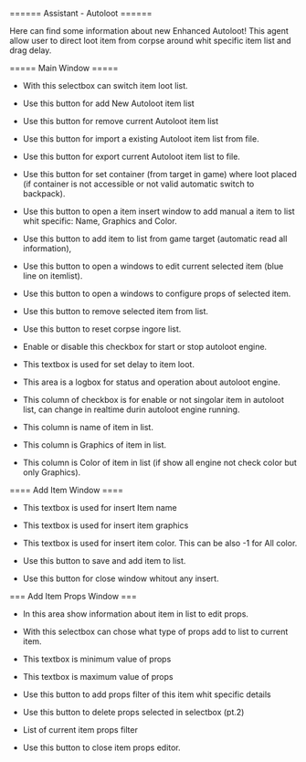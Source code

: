 
====== Assistant - Autoloot ======



Here can find some information about new Enhanced Autoloot! This agent allow user to direct loot item from corpse around whit specific item list and drag delay.



===== Main Window =====

  - With this selectbox can switch item loot list.

  - Use this button for add New Autoloot item list

  - Use this button for remove current Autoloot item list

  - Use this button for import a existing Autoloot item list from file.

  - Use this button for export current Autoloot item list to file.

  - Use this button for set container (from target in game) where loot placed (if container is not accessible or not valid automatic switch to backpack).

  - Use this button to open a item insert window to add manual a item to list whit specific: Name, Graphics and Color.

  - Use this button to add item to list from game target (automatic read all information),

  - Use this button to open a windows to edit current selected item (blue line on itemlist).

  - Use this button to open a windows to configure props of selected item.

  - Use this button to remove selected item from list.

  - Use this button to reset corpse ingore list.

  - Enable or disable this checkbox for start or stop autoloot engine.

  - This textbox is used for set delay to item loot.

  - This area is a logbox for status and operation about autoloot engine.

  - This column of checkbox is for enable or not singolar item in autoloot list, can change in realtime durin autoloot engine running.

  - This column is name of item in list.

  - This column is Graphics of item in list.

  - This column is Color of item in list (if show all engine not check color but only Graphics).



==== Add Item Window ====

  - This textbox is used for insert Item name

  - This textbox is used for insert item graphics

  - This textbox is used for insert item color. This can be also -1 for All color.

  - Use this button to save and add item to list.

  - Use this button for close window whitout any insert.



=== Add Item Props Window ===

  - In this area show information about item in list to edit props.

  - With this selectbox can chose what type of props add to list to current item.

  - This textbox is minimum value of props

  - This textbox is maximum value of props

  - Use this button to add props filter of this item whit specific details

  - Use this button to delete props selected in selectbox (pt.2)

  - List of current item props filter

  - Use this button to close item props editor.





